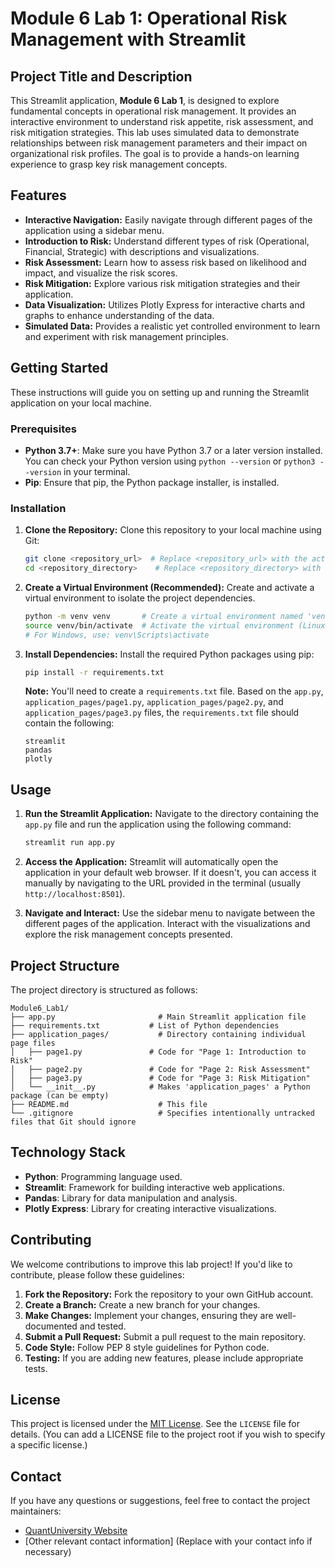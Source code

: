 # Module 6 Lab 1: Operational Risk Management with Streamlit

## Project Title and Description

This Streamlit application, **Module 6 Lab 1**, is designed to explore fundamental concepts in operational risk management. It provides an interactive environment to understand risk appetite, risk assessment, and risk mitigation strategies. This lab uses simulated data to demonstrate relationships between risk management parameters and their impact on organizational risk profiles.  The goal is to provide a hands-on learning experience to grasp key risk management concepts.

## Features

*   **Interactive Navigation:**  Easily navigate through different pages of the application using a sidebar menu.
*   **Introduction to Risk:** Understand different types of risk (Operational, Financial, Strategic) with descriptions and visualizations.
*   **Risk Assessment:**  Learn how to assess risk based on likelihood and impact, and visualize the risk scores.
*   **Risk Mitigation:** Explore various risk mitigation strategies and their application.
*   **Data Visualization:** Utilizes Plotly Express for interactive charts and graphs to enhance understanding of the data.
*   **Simulated Data:** Provides a realistic yet controlled environment to learn and experiment with risk management principles.

## Getting Started

These instructions will guide you on setting up and running the Streamlit application on your local machine.

### Prerequisites

*   **Python 3.7+**:  Make sure you have Python 3.7 or a later version installed. You can check your Python version using `python --version` or `python3 --version` in your terminal.
*   **Pip**: Ensure that pip, the Python package installer, is installed.

### Installation

1.  **Clone the Repository:**  Clone this repository to your local machine using Git:

    ```bash
    git clone <repository_url>  # Replace <repository_url> with the actual URL of the repository
    cd <repository_directory>    # Replace <repository_directory> with the directory name
    ```

2.  **Create a Virtual Environment (Recommended):** Create and activate a virtual environment to isolate the project dependencies.

    ```bash
    python -m venv venv       # Create a virtual environment named 'venv'
    source venv/bin/activate  # Activate the virtual environment (Linux/macOS)
    # For Windows, use: venv\Scripts\activate
    ```

3.  **Install Dependencies:** Install the required Python packages using pip:

    ```bash
    pip install -r requirements.txt
    ```

    **Note:** You'll need to create a `requirements.txt` file.  Based on the `app.py`, `application_pages/page1.py`, `application_pages/page2.py`, and `application_pages/page3.py` files, the `requirements.txt` file should contain the following:

    ```
    streamlit
    pandas
    plotly
    ```

## Usage

1.  **Run the Streamlit Application:** Navigate to the directory containing the `app.py` file and run the application using the following command:

    ```bash
    streamlit run app.py
    ```

2.  **Access the Application:** Streamlit will automatically open the application in your default web browser. If it doesn't, you can access it manually by navigating to the URL provided in the terminal (usually `http://localhost:8501`).

3.  **Navigate and Interact:** Use the sidebar menu to navigate between the different pages of the application.  Interact with the visualizations and explore the risk management concepts presented.

## Project Structure

The project directory is structured as follows:

```
Module6_Lab1/
├── app.py                       # Main Streamlit application file
├── requirements.txt           # List of Python dependencies
├── application_pages/           # Directory containing individual page files
│   ├── page1.py               # Code for "Page 1: Introduction to Risk"
│   ├── page2.py               # Code for "Page 2: Risk Assessment"
│   ├── page3.py               # Code for "Page 3: Risk Mitigation"
│   └── __init__.py            # Makes 'application_pages' a Python package (can be empty)
├── README.md                    # This file
└── .gitignore                   # Specifies intentionally untracked files that Git should ignore
```

## Technology Stack

*   **Python**: Programming language used.
*   **Streamlit**: Framework for building interactive web applications.
*   **Pandas**: Library for data manipulation and analysis.
*   **Plotly Express**: Library for creating interactive visualizations.

## Contributing

We welcome contributions to improve this lab project! If you'd like to contribute, please follow these guidelines:

1.  **Fork the Repository:** Fork the repository to your own GitHub account.
2.  **Create a Branch:** Create a new branch for your changes.
3.  **Make Changes:** Implement your changes, ensuring they are well-documented and tested.
4.  **Submit a Pull Request:** Submit a pull request to the main repository.
5.  **Code Style:**  Follow PEP 8 style guidelines for Python code.
6.  **Testing:**  If you are adding new features, please include appropriate tests.

## License

This project is licensed under the [MIT License](LICENSE). See the `LICENSE` file for details.  (You can add a LICENSE file to the project root if you wish to specify a specific license.)

## Contact

If you have any questions or suggestions, feel free to contact the project maintainers:

*   [QuantUniversity Website](https://www.quantuniversity.com/)
*   [Other relevant contact information] (Replace with your contact info if necessary)
